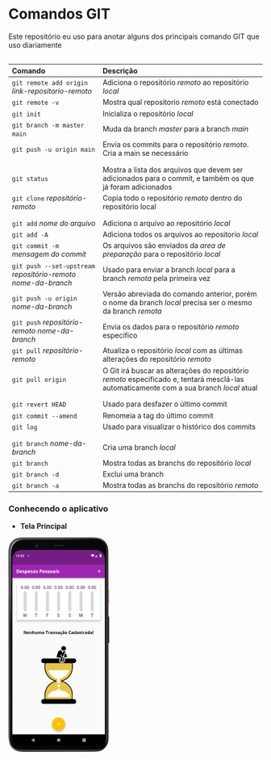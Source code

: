 
# Comandos GIT

Este repositório eu uso para anotar alguns dos principais comando GIT que uso diariamente


## 

| Comando   | Descrição                           |
| :---------- | :---------------------------------- |
| `git remote add origin` *link-repositorio-remoto* | Adiciona o repositório *remoto* ao repositório *local* |
|`git remote -v`| Mostra qual repositorio *remoto* está conectado|
|`git init`| Inicializa o repositório *local* |
|`git branch -m master main`| Muda da branch *master* para a branch *main*|
|`git push -u origin main`| Envia os commits para o repositório *remoto*. Cria a main se necessário |
|||
|||
|`git status`| Mostra a lista dos arquivos que devem ser adicionados para o commit, e também os que já foram adicionados|
|`git clone` *repositório-remoto*| Copia todo o repositório *remoto* dentro do repositório local|
|||
|||
|`git add` *nome do arquivo*| Adiciona o arquivo ao repositório *local*|
|`git add -A`| Adiciona todos os arquivos ao repositorio *local*|
|`git commit -m` *mensagem do commit*| Os arquivos são enviados da *area de preparação* para o repositório *local*|
|`git push --set-upstream` *repositório-remoto* *nome-da-branch*| Usado para enviar a branch *local* para a branch *remota* pela primeira vez|
|`git push -u origin` *nome-da-branch*| Versão abreviada do comando anterior, porém o nome da branch *local* precisa ser o mesmo da branch *remota*|
|`git push` *repositório-remoto* *nome-da-branch*| Envia os dados para o repositório *remoto* especifico|
|`git pull` *repositório-remoto*| Atualiza o repositório *local* com as últimas alterações do repositório *remoto*|
|`git pull origin`| O Git irá buscar as alterações do repositório *remoto* especificado e, tentará mesclá-las automaticamente com a sua branch *local* atual|
|||
|||
|`git revert HEAD`| Usado para desfazer o último commit|
|`git commit --amend`| Renomeia a tag do último commit|
|`git log`| Usado para visualizar o histórico dos commits|
|||
|||
|`git branch` *nome-da-branch*| Cria uma branch *local*|
|`git branch`| Mostra todas as branchs do repositório *local*|
|`git branch -d`| Exclui uma branch|
|`git branch -a`| Mostra todas as branchs do repositório *remoto*|



### Conhecendo o aplicativo

- **Tela Principal**
<img src="https://github.com/matheusodecam/appDespesas/blob/main/pictures/telaInicial.png" width="200">

